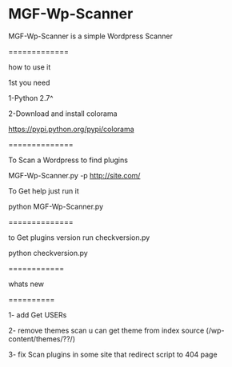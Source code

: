 MGF-Wp-Scanner
==============
MGF-Wp-Scanner is a simple Wordpress Scanner 


=============



how to use it

1st you need 


1-Python 2.7^



2-Download and install colorama



https://pypi.python.org/pypi/colorama

==============


To Scan a Wordpress to find plugins



MGF-Wp-Scanner.py -p http://site.com/



To Get help just run it



python MGF-Wp-Scanner.py

==============

to Get plugins version run checkversion.py



python checkversion.py


============

whats new

==========

1- add Get USERs

2- remove themes scan u can get theme from index source (/wp-content/themes/??/) 

3- fix Scan plugins in some site that redirect script to 404 page


